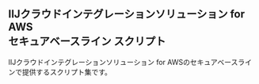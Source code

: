 ## IIJクラウドインテグレーションソリューション for AWS<br>セキュアベースライン スクリプト

IIJクラウドインテグレーションソリューション for AWSのセキュアベースラインで提供するスクリプト集です。

